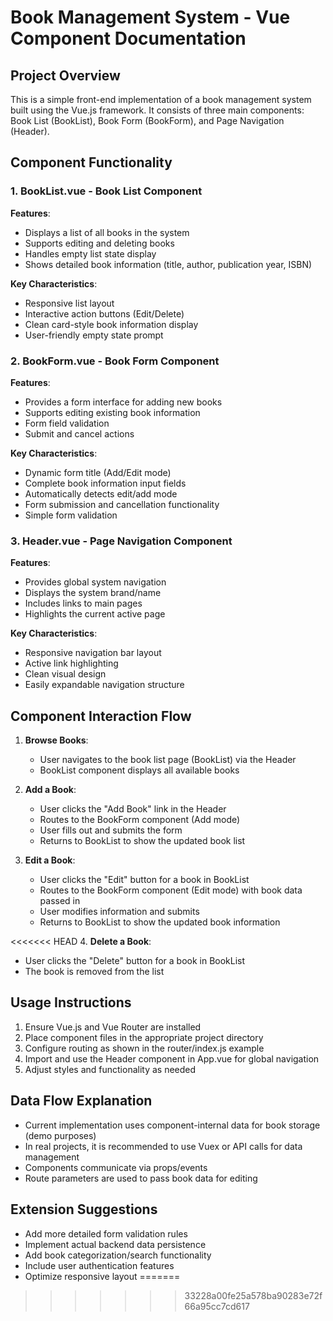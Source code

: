 # Book Management System - Vue Component Documentation  

## Project Overview  

This is a simple front-end implementation of a book management system built using the Vue.js framework. It consists of three main components: Book List (BookList), Book Form (BookForm), and Page Navigation (Header).  

## Component Functionality  

### 1. BookList.vue - Book List Component  

**Features**:  
- Displays a list of all books in the system  
- Supports editing and deleting books  
- Handles empty list state display  
- Shows detailed book information (title, author, publication year, ISBN)  

**Key Characteristics**:  
- Responsive list layout  
- Interactive action buttons (Edit/Delete)  
- Clean card-style book information display  
- User-friendly empty state prompt  

### 2. BookForm.vue - Book Form Component  

**Features**:  
- Provides a form interface for adding new books  
- Supports editing existing book information  
- Form field validation  
- Submit and cancel actions  

**Key Characteristics**:  
- Dynamic form title (Add/Edit mode)  
- Complete book information input fields  
- Automatically detects edit/add mode  
- Form submission and cancellation functionality  
- Simple form validation  

### 3. Header.vue - Page Navigation Component  

**Features**:  
- Provides global system navigation  
- Displays the system brand/name  
- Includes links to main pages  
- Highlights the current active page  

**Key Characteristics**:  
- Responsive navigation bar layout  
- Active link highlighting  
- Clean visual design  
- Easily expandable navigation structure  

## Component Interaction Flow  

1. **Browse Books**:  
   - User navigates to the book list page (BookList) via the Header  
   - BookList component displays all available books  

2. **Add a Book**:  
   - User clicks the "Add Book" link in the Header  
   - Routes to the BookForm component (Add mode)  
   - User fills out and submits the form  
   - Returns to BookList to show the updated book list  

3. **Edit a Book**:  
   - User clicks the "Edit" button for a book in BookList  
   - Routes to the BookForm component (Edit mode) with book data passed in  
   - User modifies information and submits  
   - Returns to BookList to show the updated book information  

<<<<<<< HEAD
4. **Delete a Book**:  
   - User clicks the "Delete" button for a book in BookList  
   - The book is removed from the list  

## Usage Instructions  

1. Ensure Vue.js and Vue Router are installed  
2. Place component files in the appropriate project directory  
3. Configure routing as shown in the router/index.js example  
4. Import and use the Header component in App.vue for global navigation  
5. Adjust styles and functionality as needed  

## Data Flow Explanation  

- Current implementation uses component-internal data for book storage (demo purposes)  
- In real projects, it is recommended to use Vuex or API calls for data management  
- Components communicate via props/events  
- Route parameters are used to pass book data for editing  

## Extension Suggestions  

- Add more detailed form validation rules  
- Implement actual backend data persistence  
- Add book categorization/search functionality  
- Include user authentication features  
- Optimize responsive layout
=======
>>>>>>> 33228a00fe25a578ba90283e72f66a95cc7cd617
